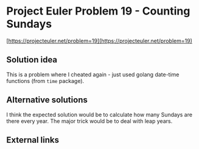 # Project Euler Problem 19 - Counting Sundays

[https://projecteuler.net/problem=19](https://projecteuler.net/problem=19)

## Solution idea

This is a problem where I cheated again - just used golang date-time functions (from `time` package).

## Alternative solutions

I think the expected solution would be to calculate how many Sundays are there every year. The major trick would be to deal with leap years.

## External links
